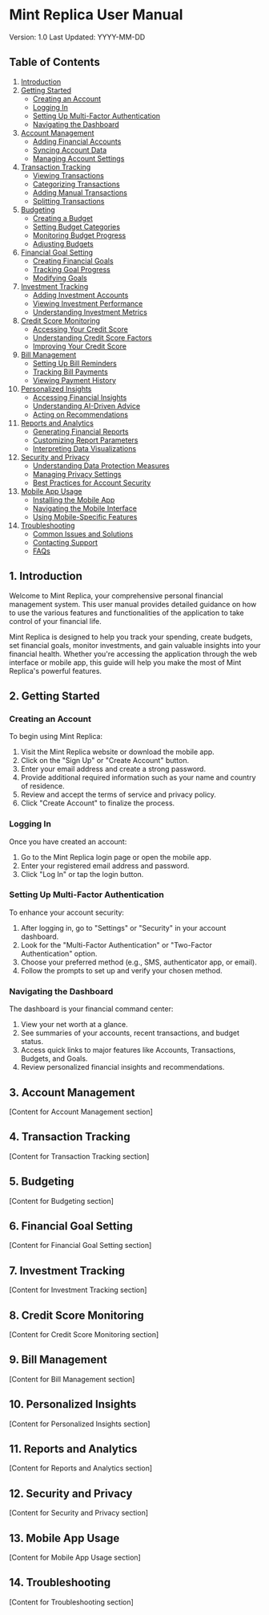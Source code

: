 # Mint Replica User Manual

Version: 1.0
Last Updated: YYYY-MM-DD

## Table of Contents

1. [Introduction](#introduction)
2. [Getting Started](#getting-started)
   - [Creating an Account](#creating-an-account)
   - [Logging In](#logging-in)
   - [Setting Up Multi-Factor Authentication](#setting-up-multi-factor-authentication)
   - [Navigating the Dashboard](#navigating-the-dashboard)
3. [Account Management](#account-management)
   - [Adding Financial Accounts](#adding-financial-accounts)
   - [Syncing Account Data](#syncing-account-data)
   - [Managing Account Settings](#managing-account-settings)
4. [Transaction Tracking](#transaction-tracking)
   - [Viewing Transactions](#viewing-transactions)
   - [Categorizing Transactions](#categorizing-transactions)
   - [Adding Manual Transactions](#adding-manual-transactions)
   - [Splitting Transactions](#splitting-transactions)
5. [Budgeting](#budgeting)
   - [Creating a Budget](#creating-a-budget)
   - [Setting Budget Categories](#setting-budget-categories)
   - [Monitoring Budget Progress](#monitoring-budget-progress)
   - [Adjusting Budgets](#adjusting-budgets)
6. [Financial Goal Setting](#financial-goal-setting)
   - [Creating Financial Goals](#creating-financial-goals)
   - [Tracking Goal Progress](#tracking-goal-progress)
   - [Modifying Goals](#modifying-goals)
7. [Investment Tracking](#investment-tracking)
   - [Adding Investment Accounts](#adding-investment-accounts)
   - [Viewing Investment Performance](#viewing-investment-performance)
   - [Understanding Investment Metrics](#understanding-investment-metrics)
8. [Credit Score Monitoring](#credit-score-monitoring)
   - [Accessing Your Credit Score](#accessing-your-credit-score)
   - [Understanding Credit Score Factors](#understanding-credit-score-factors)
   - [Improving Your Credit Score](#improving-your-credit-score)
9. [Bill Management](#bill-management)
   - [Setting Up Bill Reminders](#setting-up-bill-reminders)
   - [Tracking Bill Payments](#tracking-bill-payments)
   - [Viewing Payment History](#viewing-payment-history)
10. [Personalized Insights](#personalized-insights)
    - [Accessing Financial Insights](#accessing-financial-insights)
    - [Understanding AI-Driven Advice](#understanding-ai-driven-advice)
    - [Acting on Recommendations](#acting-on-recommendations)
11. [Reports and Analytics](#reports-and-analytics)
    - [Generating Financial Reports](#generating-financial-reports)
    - [Customizing Report Parameters](#customizing-report-parameters)
    - [Interpreting Data Visualizations](#interpreting-data-visualizations)
12. [Security and Privacy](#security-and-privacy)
    - [Understanding Data Protection Measures](#understanding-data-protection-measures)
    - [Managing Privacy Settings](#managing-privacy-settings)
    - [Best Practices for Account Security](#best-practices-for-account-security)
13. [Mobile App Usage](#mobile-app-usage)
    - [Installing the Mobile App](#installing-the-mobile-app)
    - [Navigating the Mobile Interface](#navigating-the-mobile-interface)
    - [Using Mobile-Specific Features](#using-mobile-specific-features)
14. [Troubleshooting](#troubleshooting)
    - [Common Issues and Solutions](#common-issues-and-solutions)
    - [Contacting Support](#contacting-support)
    - [FAQs](#faqs)

## 1. Introduction

Welcome to Mint Replica, your comprehensive personal financial management system. This user manual provides detailed guidance on how to use the various features and functionalities of the application to take control of your financial life.

Mint Replica is designed to help you track your spending, create budgets, set financial goals, monitor investments, and gain valuable insights into your financial health. Whether you're accessing the application through the web interface or mobile app, this guide will help you make the most of Mint Replica's powerful features.

## 2. Getting Started

### Creating an Account

To begin using Mint Replica:

1. Visit the Mint Replica website or download the mobile app.
2. Click on the "Sign Up" or "Create Account" button.
3. Enter your email address and create a strong password.
4. Provide additional required information such as your name and country of residence.
5. Review and accept the terms of service and privacy policy.
6. Click "Create Account" to finalize the process.

### Logging In

Once you have created an account:

1. Go to the Mint Replica login page or open the mobile app.
2. Enter your registered email address and password.
3. Click "Log In" or tap the login button.

### Setting Up Multi-Factor Authentication

To enhance your account security:

1. After logging in, go to "Settings" or "Security" in your account dashboard.
2. Look for the "Multi-Factor Authentication" or "Two-Factor Authentication" option.
3. Choose your preferred method (e.g., SMS, authenticator app, or email).
4. Follow the prompts to set up and verify your chosen method.

### Navigating the Dashboard

The dashboard is your financial command center:

1. View your net worth at a glance.
2. See summaries of your accounts, recent transactions, and budget status.
3. Access quick links to major features like Accounts, Transactions, Budgets, and Goals.
4. Review personalized financial insights and recommendations.

## 3. Account Management

[Content for Account Management section]

## 4. Transaction Tracking

[Content for Transaction Tracking section]

## 5. Budgeting

[Content for Budgeting section]

## 6. Financial Goal Setting

[Content for Financial Goal Setting section]

## 7. Investment Tracking

[Content for Investment Tracking section]

## 8. Credit Score Monitoring

[Content for Credit Score Monitoring section]

## 9. Bill Management

[Content for Bill Management section]

## 10. Personalized Insights

[Content for Personalized Insights section]

## 11. Reports and Analytics

[Content for Reports and Analytics section]

## 12. Security and Privacy

[Content for Security and Privacy section]

## 13. Mobile App Usage

[Content for Mobile App Usage section]

## 14. Troubleshooting

[Content for Troubleshooting section]